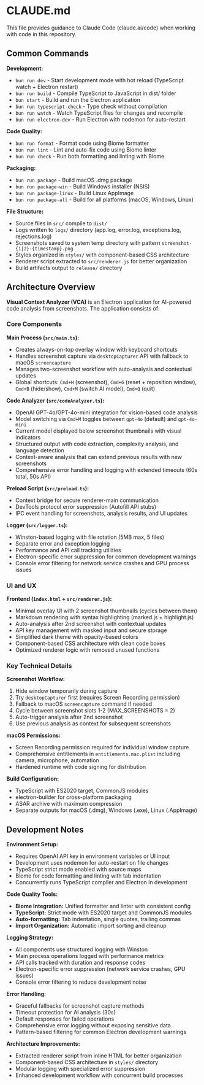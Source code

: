 # CLAUDE.md

This file provides guidance to Claude Code (claude.ai/code) when working with code in this repository.

## Common Commands

**Development:**
- `bun run dev` - Start development mode with hot reload (TypeScript watch + Electron restart)
- `bun run build` - Compile TypeScript to JavaScript in dist/ folder
- `bun start` - Build and run the Electron application
- `bun run typescript-check` - Type check without compilation
- `bun run watch` - Watch TypeScript files for changes and recompile
- `bun run electron-dev` - Run Electron with nodemon for auto-restart

**Code Quality:**
- `bun run format` - Format code using Biome formatter
- `bun run lint` - Lint and auto-fix code using Biome linter
- `bun run check` - Run both formatting and linting with Biome

**Packaging:**
- `bun run package` - Build macOS .dmg package
- `bun run package-win` - Build Windows installer (NSIS)
- `bun run package-linux` - Build Linux AppImage
- `bun run package-all` - Build for all platforms (macOS, Windows, Linux)

**File Structure:**
- Source files in `src/` compile to `dist/`
- Logs written to `logs/` directory (app.log, error.log, exceptions.log, rejections.log)
- Screenshots saved to system temp directory with pattern `screenshot-{1|2}-{timestamp}.png`
- Styles organized in `styles/` with component-based CSS architecture
- Renderer script extracted to `src/renderer.js` for better organization
- Build artifacts output to `release/` directory

## Architecture Overview

**Visual Context Analyzer (VCA)** is an Electron application for AI-powered code analysis from screenshots. The application consists of:

### Core Components

**Main Process (`src/main.ts`):**
- Creates always-on-top overlay window with keyboard shortcuts
- Handles screenshot capture via `desktopCapturer` API with fallback to macOS `screencapture`
- Manages two-screenshot workflow with auto-analysis and contextual updates
- Global shortcuts: `Cmd+H` (screenshot), `Cmd+G` (reset + reposition window), `Cmd+B` (hide/show), `Cmd+M` (switch AI model), `Cmd+Q` (quit)

**Code Analyzer (`src/codeAnalyzer.ts`):**
- OpenAI GPT-4o/GPT-4o-mini integration for vision-based code analysis
- Model switching via `Cmd+M` toggles between `gpt-4o` (default) and `gpt-4o-mini` 
- Current model displayed below screenshot thumbnails with visual indicators
- Structured output with code extraction, complexity analysis, and language detection
- Context-aware analysis that can extend previous results with new screenshots
- Comprehensive error handling and logging with extended timeouts (60s total, 50s API)

**Preload Script (`src/preload.ts`):**
- Context bridge for secure renderer-main communication
- DevTools protocol error suppression (Autofill API stubs)
- IPC event handling for screenshots, analysis results, and UI updates

**Logger (`src/logger.ts`):**
- Winston-based logging with file rotation (5MB max, 5 files)
- Separate error and exception logging
- Performance and API call tracking utilities
- Electron-specific error suppression for common development warnings
- Console error filtering for network service crashes and GPU process issues

### UI and UX

**Frontend (`index.html` + `src/renderer.js`):**
- Minimal overlay UI with 2 screenshot thumbnails (cycles between them)
- Markdown rendering with syntax highlighting (marked.js + highlight.js)
- Auto-analysis after 2nd screenshot with contextual updates
- API key management with masked input and secure storage
- Simplified dark theme with opacity-based colors
- Component-based CSS architecture with clean code boxes
- Optimized renderer logic with removed unused functions

### Key Technical Details

**Screenshot Workflow:**
1. Hide window temporarily during capture
2. Try `desktopCapturer` first (requires Screen Recording permission)  
3. Fallback to macOS `screencapture` command if needed
4. Cycle between screenshot slots 1-2 (MAX_SCREENSHOTS = 2)
5. Auto-trigger analysis after 2nd screenshot
6. Use previous analysis as context for subsequent screenshots

**macOS Permissions:**
- Screen Recording permission required for individual window capture
- Comprehensive entitlements in `entitlements.mac.plist` including camera, microphone, automation
- Hardened runtime with code signing for distribution

**Build Configuration:**
- TypeScript with ES2020 target, CommonJS modules
- electron-builder for cross-platform packaging
- ASAR archive with maximum compression
- Separate outputs for macOS (.dmg), Windows (.exe), Linux (.AppImage)

## Development Notes

**Environment Setup:**
- Requires OpenAI API key in environment variables or UI input
- Development uses nodemon for auto-restart on file changes
- TypeScript strict mode enabled with source maps
- Biome for code formatting and linting with tab indentation
- Concurrently runs TypeScript compiler and Electron in development

**Code Quality Tools:**
- **Biome Integration:** Unified formatter and linter with consistent config
- **TypeScript:** Strict mode with ES2020 target and CommonJS modules
- **Auto-formatting:** Tab indentation, single quotes, trailing commas
- **Import Organization:** Automatic import sorting and cleanup

**Logging Strategy:**
- All components use structured logging with Winston
- Main process operations logged with performance metrics
- API calls tracked with duration and response codes
- Electron-specific error suppression (network service crashes, GPU issues)
- Console error filtering to reduce development noise

**Error Handling:**
- Graceful fallbacks for screenshot capture methods  
- Timeout protection for AI analysis (30s)
- Default responses for failed operations
- Comprehensive error logging without exposing sensitive data
- Pattern-based filtering for common Electron development warnings

**Architecture Improvements:**
- Extracted renderer script from inline HTML for better organization
- Component-based CSS architecture in `styles/` directory
- Modular logging with specialized error suppression
- Enhanced development workflow with concurrent build processes